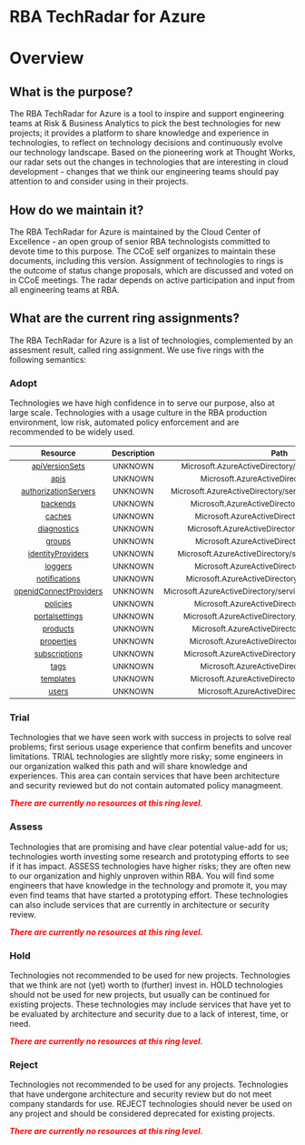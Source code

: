 
RBA TechRadar for Azure
=======================

# Overview

## What is the purpose?


The RBA TechRadar for Azure is a tool to inspire and support engineering teams at Risk & Business Analytics to pick the best technologies for new projects; it provides a platform to share knowledge and experience in technologies, to reflect on technology decisions and continuously evolve our technology landscape.  Based on the pioneering work at Thought Works, our radar sets out the changes in technologies that are interesting in cloud development - changes that we think our engineering teams should pay attention to and consider using in their projects.
## How do we maintain it?


The RBA TechRadar for Azure is maintained by the Cloud Center of Excellence - an open group of senior RBA technologists committed to devote time to this purpose.  The CCoE self organizes to maintain these documents, including this version.  Assignment of technologies to rings is the outcome of status change proposals, which are discussed and voted on in CCoE meetings.  The radar depends on active participation and input from all engineering teams at RBA.
## What are the current ring assignments?


The RBA TechRadar for Azure is a list of technologies, complemented by an assesment result, called ring assignment.  We use five rings with the following semantics:
### Adopt


Technologies we have high confidence in to serve our purpose, also at large scale.  Technologies with a usage culture in the RBA production environment, low risk, automated policy enforcement and are recommended to be widely used.  

|<sub>Resource</sub>|<sub>Description</sub>|<sub>Path</sub>|<sub>Status</sub>|
| :---: | :---: | :---: | :---: |
|<sub>[apiVersionSets](https://github.com/openrba/python-azure-techradar/tree/master/Microsoft.AzureActiveDirectory/service/apiVersionSets)</sub>|<sub>UNKNOWN</sub>|<sub>Microsoft.AzureActiveDirectory/service/apiVersionSets</sub>|<sub>ADOPT</sub>|
|<sub>[apis](https://github.com/openrba/python-azure-techradar/tree/master/Microsoft.AzureActiveDirectory/service/apis)</sub>|<sub>UNKNOWN</sub>|<sub>Microsoft.AzureActiveDirectory/service/apis</sub>|<sub>ADOPT</sub>|
|<sub>[authorizationServers](https://github.com/openrba/python-azure-techradar/tree/master/Microsoft.AzureActiveDirectory/service/authorizationServers)</sub>|<sub>UNKNOWN</sub>|<sub>Microsoft.AzureActiveDirectory/service/authorizationServers</sub>|<sub>ADOPT</sub>|
|<sub>[backends](https://github.com/openrba/python-azure-techradar/tree/master/Microsoft.AzureActiveDirectory/service/backends)</sub>|<sub>UNKNOWN</sub>|<sub>Microsoft.AzureActiveDirectory/service/backends</sub>|<sub>ADOPT</sub>|
|<sub>[caches](https://github.com/openrba/python-azure-techradar/tree/master/Microsoft.AzureActiveDirectory/service/caches)</sub>|<sub>UNKNOWN</sub>|<sub>Microsoft.AzureActiveDirectory/service/caches</sub>|<sub>ADOPT</sub>|
|<sub>[diagnostics](https://github.com/openrba/python-azure-techradar/tree/master/Microsoft.AzureActiveDirectory/service/diagnostics)</sub>|<sub>UNKNOWN</sub>|<sub>Microsoft.AzureActiveDirectory/service/diagnostics</sub>|<sub>ADOPT</sub>|
|<sub>[groups](https://github.com/openrba/python-azure-techradar/tree/master/Microsoft.AzureActiveDirectory/service/groups)</sub>|<sub>UNKNOWN</sub>|<sub>Microsoft.AzureActiveDirectory/service/groups</sub>|<sub>ADOPT</sub>|
|<sub>[identityProviders](https://github.com/openrba/python-azure-techradar/tree/master/Microsoft.AzureActiveDirectory/service/identityProviders)</sub>|<sub>UNKNOWN</sub>|<sub>Microsoft.AzureActiveDirectory/service/identityProviders</sub>|<sub>ADOPT</sub>|
|<sub>[loggers](https://github.com/openrba/python-azure-techradar/tree/master/Microsoft.AzureActiveDirectory/service/loggers)</sub>|<sub>UNKNOWN</sub>|<sub>Microsoft.AzureActiveDirectory/service/loggers</sub>|<sub>ADOPT</sub>|
|<sub>[notifications](https://github.com/openrba/python-azure-techradar/tree/master/Microsoft.AzureActiveDirectory/service/notifications)</sub>|<sub>UNKNOWN</sub>|<sub>Microsoft.AzureActiveDirectory/service/notifications</sub>|<sub>ADOPT</sub>|
|<sub>[openidConnectProviders](https://github.com/openrba/python-azure-techradar/tree/master/Microsoft.AzureActiveDirectory/service/openidConnectProviders)</sub>|<sub>UNKNOWN</sub>|<sub>Microsoft.AzureActiveDirectory/service/openidConnectProviders</sub>|<sub>ADOPT</sub>|
|<sub>[policies](https://github.com/openrba/python-azure-techradar/tree/master/Microsoft.AzureActiveDirectory/service/policies)</sub>|<sub>UNKNOWN</sub>|<sub>Microsoft.AzureActiveDirectory/service/policies</sub>|<sub>ADOPT</sub>|
|<sub>[portalsettings](https://github.com/openrba/python-azure-techradar/tree/master/Microsoft.AzureActiveDirectory/service/portalsettings)</sub>|<sub>UNKNOWN</sub>|<sub>Microsoft.AzureActiveDirectory/service/portalsettings</sub>|<sub>ADOPT</sub>|
|<sub>[products](https://github.com/openrba/python-azure-techradar/tree/master/Microsoft.AzureActiveDirectory/service/products)</sub>|<sub>UNKNOWN</sub>|<sub>Microsoft.AzureActiveDirectory/service/products</sub>|<sub>ADOPT</sub>|
|<sub>[properties](https://github.com/openrba/python-azure-techradar/tree/master/Microsoft.AzureActiveDirectory/service/properties)</sub>|<sub>UNKNOWN</sub>|<sub>Microsoft.AzureActiveDirectory/service/properties</sub>|<sub>ADOPT</sub>|
|<sub>[subscriptions](https://github.com/openrba/python-azure-techradar/tree/master/Microsoft.AzureActiveDirectory/service/subscriptions)</sub>|<sub>UNKNOWN</sub>|<sub>Microsoft.AzureActiveDirectory/service/subscriptions</sub>|<sub>ADOPT</sub>|
|<sub>[tags](https://github.com/openrba/python-azure-techradar/tree/master/Microsoft.AzureActiveDirectory/service/tags)</sub>|<sub>UNKNOWN</sub>|<sub>Microsoft.AzureActiveDirectory/service/tags</sub>|<sub>ADOPT</sub>|
|<sub>[templates](https://github.com/openrba/python-azure-techradar/tree/master/Microsoft.AzureActiveDirectory/service/templates)</sub>|<sub>UNKNOWN</sub>|<sub>Microsoft.AzureActiveDirectory/service/templates</sub>|<sub>ADOPT</sub>|
|<sub>[users](https://github.com/openrba/python-azure-techradar/tree/master/Microsoft.AzureActiveDirectory/service/users)</sub>|<sub>UNKNOWN</sub>|<sub>Microsoft.AzureActiveDirectory/service/users</sub>|<sub>ADOPT</sub>|

### Trial


Technologies that we have seen work with success in projects to solve real problems;  first serious usage experience that confirm benefits and uncover limitations.  TRIAL technologies are slightly more risky; some engineers in our organization walked this path and will share knowledge and experiences.  This area can contain services that have been architecture and security reviewed but do not contain automated policy managmeent.  
  
***<font color="red"> There are currently no resources at this ring level. </font>***
### Assess


Technologies that are promising and have clear potential value-add for us; technologies worth investing some research and prototyping efforts to see if it has impact.  ASSESS technologies have higher risks;  they are often new to our organization and highly unproven within RBA.  You will find some engineers that have knowledge in the technology and promote it, you may even find teams that have started a prototyping effort.  These technologies can also include services that are currently in architecture or security review.  
  
***<font color="red"> There are currently no resources at this ring level. </font>***
### Hold


Technologies not recommended to be used for new projects. Technologies that we think are not (yet) worth to (further) invest in.  HOLD technologies should not be used for new projects, but usually can be continued for existing projects.  These technologies may include services that have yet to be evaluated by architecture and security due to a lack of interest, time, or need.  
  
***<font color="red"> There are currently no resources at this ring level. </font>***
### Reject


Technologies not recommended to be used for any projects. Technologies that have undergone architecture and security review but do not meet company standards for use.  REJECT technologies should never be used on any project and should be considered deprecated for existing projects.  
  
***<font color="red"> There are currently no resources at this ring level. </font>***